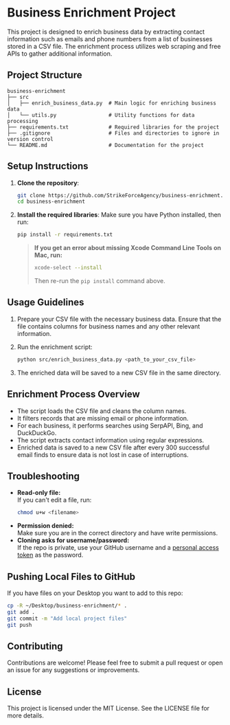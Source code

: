 # Business Enrichment Project

This project is designed to enrich business data by extracting contact information such as emails and phone numbers from a list of businesses stored in a CSV file. The enrichment process utilizes web scraping and free APIs to gather additional information.

## Project Structure

```
business-enrichment
├── src
│   ├── enrich_business_data.py  # Main logic for enriching business data
│   └── utils.py                 # Utility functions for data processing
├── requirements.txt             # Required libraries for the project
├── .gitignore                   # Files and directories to ignore in version control
└── README.md                    # Documentation for the project
```

## Setup Instructions

1. **Clone the repository**:
   ```bash
   git clone https://github.com/StrikeForceAgency/business-enrichment.git
   cd business-enrichment
   ```

2. **Install the required libraries**:
   Make sure you have Python installed, then run:
   ```bash
   pip install -r requirements.txt
   ```

   > **If you get an error about missing Xcode Command Line Tools on Mac, run:**
   > ```bash
   > xcode-select --install
   > ```
   > Then re-run the `pip install` command above.

## Usage Guidelines

1. Prepare your CSV file with the necessary business data. Ensure that the file contains columns for business names and any other relevant information.

2. Run the enrichment script:
   ```bash
   python src/enrich_business_data.py <path_to_your_csv_file>
   ```

3. The enriched data will be saved to a new CSV file in the same directory.

## Enrichment Process Overview

- The script loads the CSV file and cleans the column names.
- It filters records that are missing email or phone information.
- For each business, it performs searches using SerpAPI, Bing, and DuckDuckGo.
- The script extracts contact information using regular expressions.
- Enriched data is saved to a new CSV file after every 300 successful email finds to ensure data is not lost in case of interruptions.

## Troubleshooting

- **Read-only file:**  
  If you can't edit a file, run:
  ```bash
  chmod u+w <filename>
  ```
- **Permission denied:**  
  Make sure you are in the correct directory and have write permissions.
- **Cloning asks for username/password:**  
  If the repo is private, use your GitHub username and a [personal access token](https://github.com/settings/tokens) as the password.

## Pushing Local Files to GitHub

If you have files on your Desktop you want to add to this repo:

```bash
cp -R ~/Desktop/business-enrichment/* .
git add .
git commit -m "Add local project files"
git push
```

## Contributing

Contributions are welcome! Please feel free to submit a pull request or open an issue for any suggestions or improvements.

## License

This project is licensed under the MIT License. See the LICENSE file for more details.